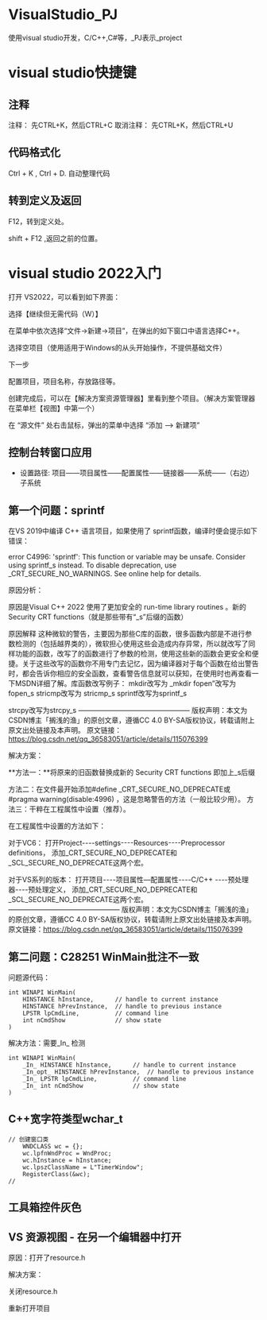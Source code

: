 # VisualStudio_PJ
使用visual studio开发，C/C++,C#等，_PJ表示_project







# visual studio快捷键



## 注释

 注释： 先CTRL+K，然后CTRL+C
取消注释： 先CTRL+K，然后CTRL+U

## 代码格式化

Ctrl + K ,  Ctrl + D.  自动整理代码

## 转到定义及返回

F12，转到定义处。

shift + F12 ,返回之前的位置。







# visual studio 2022入门



打开 VS2022，可以看到如下界面：

选择【继续但无需代码（W）】

在菜单中依次选择“文件->新建->项目”，在弹出的如下窗口中语言选择C++。

选择空项目（使用适用于Windows的从头开始操作，不提供基础文件）

下一步

配置项目，项目名称，存放路径等。

创建完成后，可以在【解决方案资源管理器】里看到整个项目。（解决方案管理器在菜单栏【视图】中第一个）

在 “源文件” 处右击鼠标，弹出的菜单中选择 “添加 --> 新建项”



## 控制台转窗口应用

- 设置路径: 项目——项目属性——配置属性——链接器——系统——（右边）子系统





## 第一个问题：sprintf

在VS 2019中编译 C++ 语言项目，如果使用了 sprintf函数，编译时便会提示如下错误：

 error C4996: 'sprintf': This function or variable may be unsafe. Consider using sprintf_s instead. To disable deprecation, use _CRT_SECURE_NO_WARNINGS. See online help for details. 


原因分析：

原因是Visual C++ 2022 使用了更加安全的 run-time library routines 。新的Security CRT functions（就是那些带有“_s”后缀的函数）

原因解释
这种微软的警告，主要因为那些C库的函数，很多函数内部是不进行参数检测的（包括越界类的），微软担心使用这些会造成内存异常，所以就改写了同样功能的函数，改写了的函数进行了参数的检测，使用这些新的函数会更安全和便捷。关于这些改写的函数你不用专门去记忆，因为编译器对于每个函数在给出警告时，都会告诉你相应的安全函数，查看警告信息就可以获知，在使用时也再查看一下MSDN详细了解。库函数改写例子：
mkdir改写为 _mkdir
fopen”改写为 fopen_s
stricmp改写为 stricmp_s
sprintf改写为sprintf_s

strcpy改写为strcpy_s
————————————————
版权声明：本文为CSDN博主「搁浅的渔」的原创文章，遵循CC 4.0 BY-SA版权协议，转载请附上原文出处链接及本声明。
原文链接：https://blog.csdn.net/qq_36583051/article/details/115076399

解决方案：

**方法一：**将原来的旧函数替换成新的 Security CRT functions  即加上_s后缀

方法二：在文件最开始添加#define _CRT_SECURE_NO_DEPRECATE或#pragma warning(disable:4996) ，这是忽略警告的方法（一般比较少用）。
方法三：干粹在工程属性中设置（推荐）。

在工程属性中设置的方法如下：

对于VC6：
打开Project----settings----Resources----Preprocessor definitions，
添加_CRT_SECURE_NO_DEPRECATE和_SCL_SECURE_NO_DEPRECATE这两个宏。

对于VS系列的版本：
打开项目----项目属性—配置属性----C/C++ ----预处理器----预处理定义，
添加_CRT_SECURE_NO_DEPRECATE和_SCL_SECURE_NO_DEPRECATE这两个宏。
————————————————
版权声明：本文为CSDN博主「搁浅的渔」的原创文章，遵循CC 4.0 BY-SA版权协议，转载请附上原文出处链接及本声明。
原文链接：https://blog.csdn.net/qq_36583051/article/details/115076399





## 第二问题：C28251 WinMain批注不一致

问题源代码：

```
int WINAPI WinMain(
    HINSTANCE hInstance,      // handle to current instance
    HINSTANCE hPrevInstance,  // handle to previous instance
    LPSTR lpCmdLine,          // command line
    int nCmdShow              // show state
)
```

解决方法：需要_In_ 检测

```
int WINAPI WinMain(
    _In_ HINSTANCE hInstance,      // handle to current instance
    _In_opt_ HINSTANCE hPrevInstance,  // handle to previous instance
    _In_ LPSTR lpCmdLine,          // command line
    _In_ int nCmdShow              // show state
)
```



## C++宽字符类型wchar_t



```
// 创建窗口类
	WNDCLASS wc = {};
	wc.lpfnWndProc = WndProc;
	wc.hInstance = hInstance;
	wc.lpszClassName = L"TimerWindow";
	RegisterClass(&wc);
//
```





## 工具箱控件灰色





## VS 资源视图 - 在另一个编辑器中打开

原因：打开了resource.h

解决方案：

关闭resource.h

重新打开项目

































